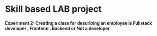 # Skill based LAB project

#### Experiment 2: Creating a class for describing an employee is Fullstack developer , Frontend , Backend or Not a developer
